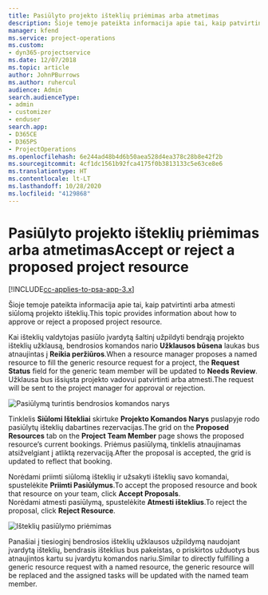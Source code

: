 ```yaml
---
title: Pasiūlyto projekto išteklių priėmimas arba atmetimas
description: Šioje temoje pateikta informacija apie tai, kaip patvirtinti arba atmesti siūlomą projekto išteklių.
manager: kfend
ms.service: project-operations
ms.custom:
- dyn365-projectservice
ms.date: 12/07/2018
ms.topic: article
author: JohnPBurrows
ms.author: ruhercul
audience: Admin
search.audienceType:
- admin
- customizer
- enduser
search.app:
- D365CE
- D365PS
- ProjectOperations
ms.openlocfilehash: 6e244ad48b4d6b50aea528d4ea378c28b8e42f2b
ms.sourcegitcommit: 4cf1dc1561b92fca4175f0b3813133c5e63ce8e6
ms.translationtype: HT
ms.contentlocale: lt-LT
ms.lasthandoff: 10/28/2020
ms.locfileid: "4129868"
---
```

# <a name="accept-or-reject-a-proposed-project-resource"></a><span data-ttu-id="9c12a-103">Pasiūlyto projekto išteklių priėmimas arba atmetimas</span><span class="sxs-lookup"><span data-stu-id="9c12a-103">Accept or reject a proposed project resource</span></span>

[!INCLUDE[cc-applies-to-psa-app-3.x](../includes/cc-applies-to-psa-app-3x.md)]

<span data-ttu-id="9c12a-104">Šioje temoje pateikta informacija apie tai, kaip patvirtinti arba atmesti siūlomą projekto išteklių.</span><span class="sxs-lookup"><span data-stu-id="9c12a-104">This topic provides information about how to approve or reject a proposed project resource.</span></span>

<span data-ttu-id="9c12a-105">Kai išteklių valdytojas pasiūlo įvardytą šaltinį užpildyti bendrąją projekto išteklių užklausą, bendrosios komandos nario **Užklausos būsena** laukas bus atnaujintas į **Reikia peržiūros**.</span><span class="sxs-lookup"><span data-stu-id="9c12a-105">When a resource manager proposes a named resource to fill the generic resource request for a project, the **Request Status** field for the generic team member will be updated to **Needs Review**.</span></span> <span data-ttu-id="9c12a-106">Užklausa bus išsiųsta projekto vadovui patvirtinti arba atmesti.</span><span class="sxs-lookup"><span data-stu-id="9c12a-106">The request will be sent to the project manager for approval or rejection.</span></span>

![Pasiūlymą turintis bendrosios komandos narys](media/RM-how-to-19.png)

<span data-ttu-id="9c12a-108">Tinklelis **Siūlomi Ištekliai** skirtuke **Projekto Komandos Narys** puslapyje rodo pasiūlytų išteklių dabartines rezervacijas.</span><span class="sxs-lookup"><span data-stu-id="9c12a-108">The grid on the **Proposed Resources** tab on the **Project Team Member** page shows the proposed resource’s current bookings.</span></span> <span data-ttu-id="9c12a-109">Priėmus pasiūlymą, tinklelis atnaujinamas atsižvelgiant į atliktą rezervaciją.</span><span class="sxs-lookup"><span data-stu-id="9c12a-109">After the proposal is accepted, the grid is updated to reflect that booking.</span></span> 

<span data-ttu-id="9c12a-110">Norėdami priimti siūlomą išteklių ir užsakyti išteklių savo komandai, spustelėkite **Priimti Pasiūlymus**.</span><span class="sxs-lookup"><span data-stu-id="9c12a-110">To accept the proposed resource and book that resource on your team, click **Accept Proposals**.</span></span>  
<span data-ttu-id="9c12a-111">Norėdami atmesti pasiūlymą, spustelėkite **Atmesti išteklius**.</span><span class="sxs-lookup"><span data-stu-id="9c12a-111">To reject the proposal, click **Reject Resource**.</span></span>

![Išteklių pasiūlymo priėmimas](media/RM-how-to-20.png) 

<span data-ttu-id="9c12a-113">Panašiai į tiesioginį bendrosios išteklių užklausos užpildymą naudojant įvardytą išteklių, bendrasis išteklius bus pakeistas, o priskirtos užduotys bus atnaujintos kartu su įvardytu komandos nariu.</span><span class="sxs-lookup"><span data-stu-id="9c12a-113">Similar to directly fulfilling a generic resource request with a named resource, the generic resource will be replaced and the assigned tasks will be updated with the named team member.</span></span>
